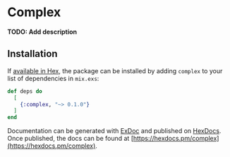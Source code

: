 # Complex

**TODO: Add description**

## Installation

If [available in Hex](https://hex.pm/docs/publish), the package can be installed
by adding `complex` to your list of dependencies in `mix.exs`:

```elixir
def deps do
  [
    {:complex, "~> 0.1.0"}
  ]
end
```

Documentation can be generated with [ExDoc](https://github.com/elixir-lang/ex_doc)
and published on [HexDocs](https://hexdocs.pm). Once published, the docs can
be found at [https://hexdocs.pm/complex](https://hexdocs.pm/complex).

